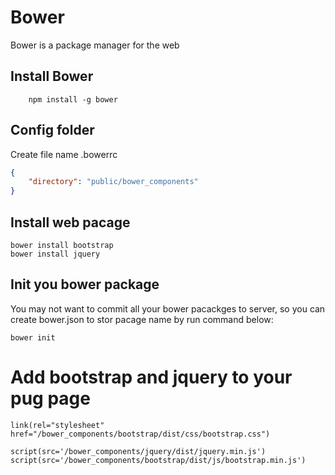 # Bower

Bower is a package manager for the web

## Install Bower

``` 
    npm install -g bower
 ```

## Config folder

Create file name .bowerrc

``` json
{
    "directory": "public/bower_components"
}
```

## Install web pacage

``` 
bower install bootstrap
bower install jquery
```

## Init you bower package 

You may not want to commit all your bower pacackges to server, so you can create bower.json to stor pacage name by run command below:

``` 
bower init
```

# Add bootstrap and jquery to your pug page

``` pug
link(rel="stylesheet" href="/bower_components/bootstrap/dist/css/bootstrap.css")

script(src='/bower_components/jquery/dist/jquery.min.js')
script(src='/bower_components/bootstrap/dist/js/bootstrap.min.js')
```

